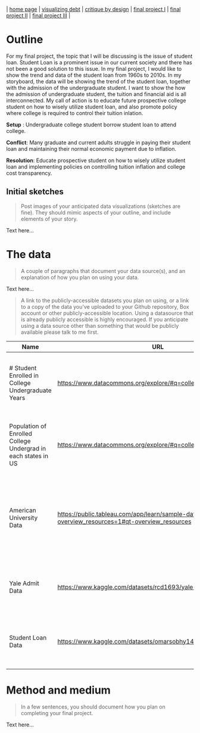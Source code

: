 | [home page](https://cmustudent.github.io/tswd-portfolio-templates/) | [visualizing debt](visualizing-government-debt) | [critique by design](critique-by-design) | [final project I](final-project-part-one) | [final project II](final-project-part-two) | [final project III](final-project-part-three) |


# Outline

For my final project, the topic that I will be discussing is the issue of student loan. Student Loan is a prominent issue in our current society and there has not been a good solution to this issue. In my final project, I would like to show the trend and data of the student loan from 1960s to 2010s. In my storyboard, the data will be showing the trend of the student loan, together with the admission of the undergraduate student. I want to show the how the admission of undergraduate student, the tuition and financial aid is all interconnected. My call of action is to educate future prospective college student on how to wisely utilize student loan, and also promote policy where college is required to control their tuition inlation.


**Setup** : Undergraduate college student borrow student loan to attend college.

**Conflict**: Many graduate and current adults struggle in paying their student loan and maintaining their normal economic payment due to inflation.

**Resolution**: Educate prospective student on how to wisely utilize student loan and implementing policies on controlling tuition inflation and college cost transparency.


## Initial sketches
> Post images of your anticipated data visualizations (sketches are fine). They should mimic aspects of your outline, and include elements of your story.  

Text here...

# The data
> A couple of paragraphs that document your data source(s), and an explanation of how you plan on using your data. 

Text here...

> A link to the publicly-accessible datasets you plan on using, or a link to a copy of the data you've uploaded to your Github repository, Box account or other publicly-accessible location. Using a datasource that is already publicly accessible is highly encouraged.  If you anticipate using a data source other than something that would be publicly available please talk to me first. 

| Name | URL | Description |
|------|-----|-------------|
|# Student Enrolled in College Undergraduate Years     |   https://www.datacommons.org/explore/#q=college%20admission&dc=  | This data shows the population of student enrolled in undergrad from 2012 to 2021.  |
|Population of Enrolled College Undergrad in each states in US      |   https://www.datacommons.org/explore/#q=college%20admission&dc=  | This data shows the number of college undergrad for different states in 2021   |
|American University Data  |  https://public.tableau.com/app/learn/sample-data?qt-overview_resources=1#qt-overview_resources   | This data shows detailed financial aid information of many college & universities in US for 2013.   |
|Yale Admit Data |   https://www.kaggle.com/datasets/rcd1693/yale-admissions       |     This data shows the history of Yale's undergrad admission information. |
| Student Loan Data| https://www.kaggle.com/datasets/omarsobhy14/student-loans | This data shows the amount of student loan from 1960s to 2010s|


# Method and medium
> In a few sentences, you should document how you plan on completing your final project. 

Text here...
